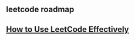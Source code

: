 ## leetcode roadmap

## [How to Use LeetCode Effectively](https://youtu.be/IB_F10twtvY?si=4Kk24m26rJ0RrlkL)

